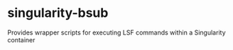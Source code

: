 # singularity-bsub
Provides wrapper scripts for executing LSF commands within a Singularity container
